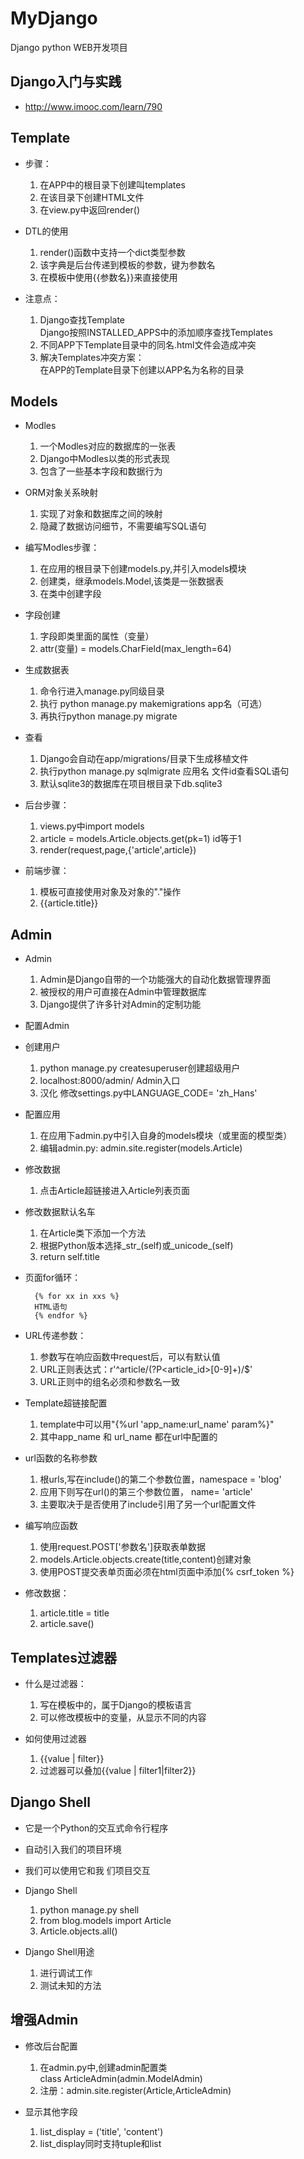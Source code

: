 # MyDjango
Django python WEB开发项目

## Django入门与实践
* http://www.imooc.com/learn/790

## Template
* 步骤：
  1. 在APP中的根目录下创建叫templates
  2. 在该目录下创建HTML文件
  3. 在view.py中返回render()

* DTL的使用
  1. render()函数中支持一个dict类型参数
  2. 该字典是后台传递到模板的参数，键为参数名
  3. 在模板中使用{{参数名}}来直接使用

* 注意点：
  1. Django查找Template <br>
     Django按照INSTALLED_APPS中的添加顺序查找Templates
  2. 不同APP下Template目录中的同名.html文件会造成冲突
  3. 解决Templates冲突方案：<br>
     在APP的Template目录下创建以APP名为名称的目录

## Models
* Modles
  1. 一个Modles对应的数据库的一张表
  2. Django中Modles以类的形式表现
  3. 包含了一些基本字段和数据行为

* ORM对象关系映射
  1. 实现了对象和数据库之间的映射
  2. 隐藏了数据访问细节，不需要编写SQL语句

* 编写Modles步骤：
  1. 在应用的根目录下创建models.py,并引入models模块
  2. 创建类，继承models.Model,该类是一张数据表
  3. 在类中创建字段

* 字段创建
  1. 字段即类里面的属性（变量）
  2. attr(变量) = models.CharField(max_length=64)

* 生成数据表
  1. 命令行进入manage.py同级目录
  2. 执行 python manage.py makemigrations app名（可选）
  3. 再执行python manage.py migrate

* 查看
  1. Django会自动在app/migrations/目录下生成移植文件
  2. 执行python manage.py sqlmigrate 应用名 文件id查看SQL语句
  3. 默认sqlite3的数据库在项目根目录下db.sqlite3

* 后台步骤：
  1. views.py中import models
  2. article = models.Article.objects.get(pk=1) id等于1
  3. render(request,page,{'article',article})

* 前端步骤：
  1. 模板可直接使用对象及对象的"."操作
  2. {{article.title}}

## Admin
* Admin
  1. Admin是Django自带的一个功能强大的自动化数据管理界面
  2. 被授权的用户可直接在Admin中管理数据库
  3. Django提供了许多针对Admin的定制功能

* 配置Admin

* 创建用户
  1. python manage.py createsuperuser创建超级用户
  2. localhost:8000/admin/ Admin入口
  3. 汉化 修改settings.py中LANGUAGE_CODE= 'zh_Hans'

* 配置应用
  1. 在应用下admin.py中引入自身的models模块（或里面的模型类）
  2. 编辑admin.py: admin.site.register(models.Article)

* 修改数据
  1. 点击Article超链接进入Article列表页面

* 修改数据默认名车
  1. 在Article类下添加一个方法
  2. 根据Python版本选择_str_(self)或_unicode_(self)
  3. return self.title

* 页面for循环： <br>

        {% for xx in xxs %}
        HTML语句
        {% endfor %}


* URL传递参数：
  1. 参数写在响应函数中request后，可以有默认值
  2. URL正则表达式：r'^article/(?P<article_id>[0-9]+)/$'
  3. URL正则中的组名必须和参数名一致

* Template超链接配置
  1. template中可以用"{%url 'app_name:url_name' param%}"
  2. 其中app_name 和 url_name 都在url中配置的

* url函数的名称参数
  1. 根urls,写在include()的第二个参数位置，namespace = 'blog'
  2. 应用下则写在url()的第三个参数位置， name= 'article'
  3. 主要取决于是否使用了include引用了另一个url配置文件

* 编写响应函数
  1. 使用request.POST['参数名']获取表单数据
  2. models.Article.objects.create(title,content)创建对象
  3. 使用POST提交表单页面必须在html页面中添加{% csrf_token %}

* 修改数据：
  1. article.title =  title
  2. article.save()


## Templates过滤器
* 什么是过滤器：
  1. 写在模板中的，属于Django的模板语言
  2. 可以修改模板中的变量，从显示不同的内容

* 如何使用过滤器
  1. {{value | filter}}
  2. 过滤器可以叠加{{value | filter1|filter2}}

## Django Shell
* 它是一个Python的交互式命令行程序
* 自动引入我们的项目环境
* 我们可以使用它和我 们项目交互

* Django Shell
  1. python manage.py shell
  2. from blog.models import Article
  3. Article.objects.all()

* Django Shell用途
  1. 进行调试工作
  2. 测试未知的方法

## 增强Admin
* 修改后台配置
  1. 在admin.py中,创建admin配置类 <br>
     class ArticleAdmin(admin.ModelAdmin)
  2. 注册：admin.site.register(Article,ArticleAdmin)

* 显示其他字段
  1. list_display = ('title', 'content')
  2. list_display同时支持tuple和list











